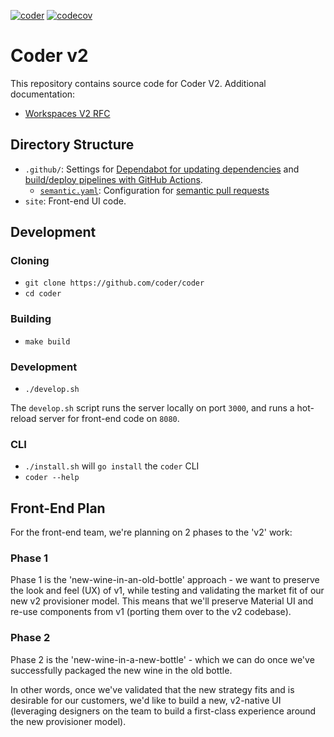 [![coder](https://github.com/coder/coder/actions/workflows/coder.yaml/badge.svg)](https://github.com/coder/coder/actions/workflows/coder.yaml)
[![codecov](https://codecov.io/gh/coder/coder/branch/main/graph/badge.svg?token=TNLW3OAP6G)](https://codecov.io/gh/coder/coder)

# Coder v2

This repository contains source code for Coder V2. Additional documentation:

- [Workspaces V2 RFC](https://www.notion.so/coderhq/b48040da8bfe46eca1f32749b69420dd?v=a4e7d23495094644b939b08caba8e381&p=e908a8cd54804ddd910367abf03c8d0a)

## Directory Structure

- `.github/`: Settings for [Dependabot for updating dependencies](https://docs.github.com/en/code-security/supply-chain-security/customizing-dependency-updates) and [build/deploy pipelines with GitHub Actions](https://docs.github.com/en/actions/reference/workflow-syntax-for-github-actions).
  - [`semantic.yaml`](./github/semantic.yaml): Configuration for [semantic pull requests](https://github.com/apps/semantic-pull-requests)
- `site`: Front-end UI code.

## Development

### Cloning

- `git clone https://github.com/coder/coder`
- `cd coder`

### Building

- `make build`

### Development

- `./develop.sh`

The `develop.sh` script runs the server locally on port `3000`, and runs a hot-reload server for front-end code on `8080`.

### CLI

- `./install.sh` will `go install` the `coder` CLI
- `coder --help`

## Front-End Plan

For the front-end team, we're planning on 2 phases to the 'v2' work:

### Phase 1

Phase 1 is the 'new-wine-in-an-old-bottle' approach - we want to preserve the look and feel (UX) of v1, while testing and validating the market fit of our new v2 provisioner model. This means that we'll preserve Material UI and re-use components from v1 (porting them over to the v2 codebase).

### Phase 2

Phase 2 is the 'new-wine-in-a-new-bottle' - which we can do once we've successfully packaged the new wine in the old bottle.

In other words, once we've validated that the new strategy fits and is desirable for our customers, we'd like to build a new, v2-native UI (leveraging designers on the team to build a first-class experience around the new provisioner model).

